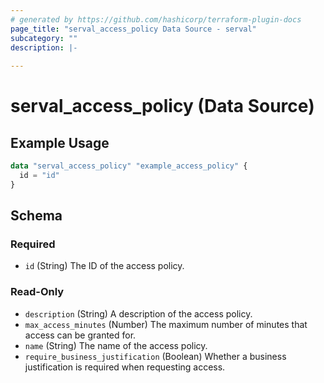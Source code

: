 ```yaml
---
# generated by https://github.com/hashicorp/terraform-plugin-docs
page_title: "serval_access_policy Data Source - serval"
subcategory: ""
description: |-
  
---
```


# serval_access_policy (Data Source)



## Example Usage

```terraform
data "serval_access_policy" "example_access_policy" {
  id = "id"
}
```

<!-- schema generated by tfplugindocs -->
## Schema

### Required

- `id` (String) The ID of the access policy.

### Read-Only

- `description` (String) A description of the access policy.
- `max_access_minutes` (Number) The maximum number of minutes that access can be granted for.
- `name` (String) The name of the access policy.
- `require_business_justification` (Boolean) Whether a business justification is required when requesting access.
